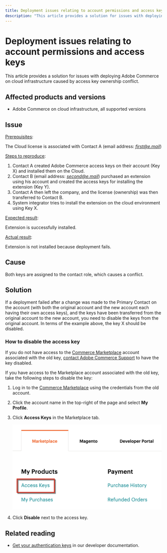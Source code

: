 ```yaml
---
title: Deployment issues relating to account permissions and access keys
description: "This article provides a solution for issues with deploying Adobe Commerce on cloud infrastructure caused by access key ownership conflict."
---
```


# Deployment issues relating to account permissions and access keys

This article provides a solution for issues with deploying Adobe Commerce on cloud infrastructure caused by access key ownership conflict.

## Affected products and versions

* Adobe Commerce on cloud infrastructure, all supported versions

## Issue

<u>Prerequisites</u>:

The Cloud license is associated with Contact A (email address: *<u>first@e.mail</u>*)

<u>Steps to reproduce</u>:

1. Contact A created Adobe Commerce access keys on their account (Key X) and installed them on the Cloud.
1. Contact B (email address: *<u>second@e.mail</u>*) purchased an extension using his account and created the access keys for installing the extension (Key Y).
1. Contact A then left the company, and the license (ownership) was then transferred to Contact B.
1. System integrator tries to install the extension on the cloud environment using Key X.

<u>Expected result</u>:

Extension is successfully installed.

<u>Actual result</u>:

Extension is not installed because deployment fails.

## Cause

Both keys are assigned to the contact role, which causes a conflict.

## Solution

If a deployment failed after a change was made to the Primary Contact on the account (with both the original account and the new account each having their own access keys), and the keys have been transferred from the original account to the new account, you need to disable the keys from the original account. In terms of the example above, the key X should be disabled.

### How to disable the access key

If you do not have access to the [Commerce Marketplace](https://marketplace.magento.com/) account associated with the old key, [contact Adobe Commerce Support](https://experienceleague.adobe.com/docs/commerce-knowledge-base/kb/help-center-guide/magento-help-center-user-guide.html#submit-ticket) to have the key disabled.

If you have access to the Marketplace account associated with the old key, take the following steps to disable the key:

1. Log in to the [Commerce Marketplace](https://marketplace.magento.com/) using the credentials from the old account.
1. Click the account name in the top-right of the page and select **My Profile**.
1. Click **Access Keys** in the Marketplace tab.

    ![magento_products_access_keys_2.4.1.png](/help/troubleshooting/miscellaneous/assets/magento_products_access_keys_2.4.1.png)

1. Click **Disable** next to the access key.

## Related reading

* [Get your authentication keys](https://devdocs.magento.com/guides/v2.3/install-gde/prereq/connect-auth.html) in our developer documentation.